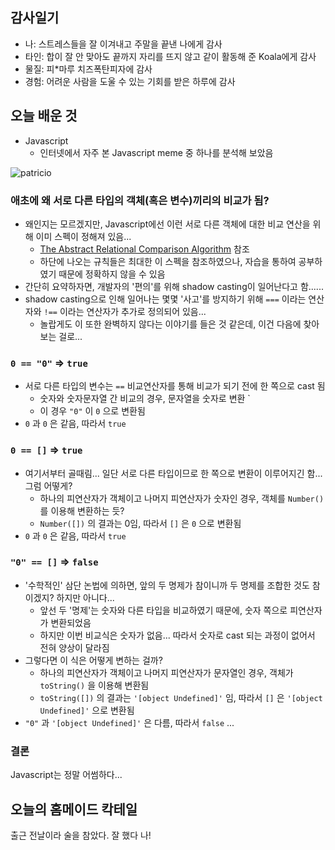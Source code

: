 ## 감사일기

- 나: 스트레스들을 잘 이겨내고 주말을 끝낸 나에게 감사
- 타인: 합이 잘 안 맞아도 끝까지 자리를 뜨지 않고 같이 활동해 준 Koala에게 감사
- 물질: 피\*마루 치즈폭탄피자에 감사
- 경험: 어려운 사람을 도울 수 있는 기회를 받은 하루에 감사

## 오늘 배운 것

- Javascript
  - 인터넷에서 자주 본 Javascript meme 중 하나를 분석해 보았음

![patricio](https://user-images.githubusercontent.com/25482893/187078221-87af9f88-8812-463b-bbe4-f52f1b44815a.png)

### 애초에 왜 서로 다른 타입의 객체(혹은 변수)끼리의 비교가 됨?

- 왜인지는 모르겠지만, Javascript에선 이런 서로 다른 객체에 대한 비교 연산을 위해 이미 스펙이 정해져 있음...
  - [The Abstract Relational Comparison Algorithm](https://262.ecma-international.org/5.1/#sec-11.9.3) 참조
  - 하단에 나오는 규칙들은 최대한 이 스펙을 참조하였으나, 자습을 통하여 공부하였기 때문에 정확하지 않을 수 있음
- 간단히 요약하자면, 개발자의 '편의'를 위해 shadow casting이 일어난다고 함......
- shadow casting으로 인해 일어나는 몇몇 '사고'를 방지하기 위해 `===` 이라는 연산자와 `!==` 이라는 연산자가 추가로 정의되어 있음...
  - 놀랍게도 이 또한 완벽하지 않다는 이야기를 들은 것 같은데, 이건 다음에 찾아보는 걸로...

### `0 == "0"` => `true`

- 서로 다른 타입의 변수는 `==` 비교연산자를 통해 비교가 되기 전에 한 쪽으로 cast 됨
  - 숫자와 숫자문자열 간 비교의 경우, 문자열을 숫자로 변환 `
  - 이 경우 `"0"` 이 `0` 으로 변환됨
- `0` 과 `0` 은 같음, 따라서 `true`

### `0 == []` => `true`

- 여기서부터 골때림... 일단 서로 다른 타입이므로 한 쪽으로 변환이 이루어지긴 함... 그럼 어떻게?
  - 하나의 피연산자가 객체이고 나머지 피연산자가 숫자인 경우, 객체를 `Number()` 를 이용해 변환하는 듯?
  - `Number([])` 의 결과는 0임, 따라서 `[]` 은 `0` 으로 변환됨
- `0` 과 `0` 은 같음, 따라서 `true`

### `"0" == []` => `false`

- '수학적인' 삼단 논법에 의하면, 앞의 두 명제가 참이니까 두 명제를 조합한 것도 참이겠지? 하지만 아니다...
  - 앞선 두 '명제'는 숫자와 다른 타입을 비교하였기 때문에, 숫자 쪽으로 피연산자가 변환되었음
  - 하지만 이번 비교식은 숫자가 없음... 따라서 숫자로 cast 되는 과정이 없어서 전혀 양상이 달라짐
- 그렇다면 이 식은 어떻게 변하는 걸까?
  - 하나의 피연산자가 객체이고 나머지 피연산자가 문자열인 경우, 객체가 `toString()` 을 이용해 변환됨
  - `toString([])` 의 결과는 `'[object Undefined]'` 임, 따라서 `[]` 은 `'[object Undefined]'` 으로 변환됨
- `"0"` 과 `'[object Undefined]'` 은 다름, 따라서 `false` ...

### 결론

Javascript는 정말 어썸하다...

## 오늘의 홈메이드 칵테일

출근 전날이라 술을 참았다. 잘 했다 나!
